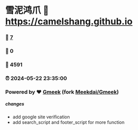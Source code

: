 # 雪泥鸿爪 :link: https://camelshang.github.io 
### :page_facing_up: [7](https://camelshang.github.io/tag.html) 
### :speech_balloon: 0 
### :hibiscus: 4591 
### :alarm_clock: 2024-05-22 23:35:00 
### Powered by :heart: [Gmeek](https://github.com/camelshang/Gmeek) (fork [Meekdai/Gmeek](https://github.com/Meekdai/Gmeek)) 
##### changes 
- add google site verification 
- add search_script and footer_script for more function 
